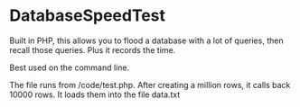 DatabaseSpeedTest
=================

Built in PHP, this allows you to flood a database with a lot of queries, then recall those queries. Plus it records the time.

Best used on the command line.

The file runs from /code/test.php. After creating a million rows, it calls back 10000 rows. It loads them into the file data.txt